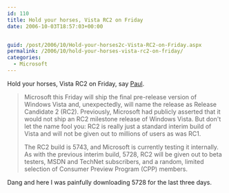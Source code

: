 ```yaml
---
id: 110
title: Hold your horses, Vista RC2 on Friday
date: 2006-10-03T18:57:03+00:00


guid: /post/2006/10/Hold-your-horses2c-Vista-RC2-on-Friday.aspx
permalink: /2006/10/hold-your-horses-vista-rc2-on-friday/
categories:
  - Microsoft
---
```

<p>Hold your horses, Vista RC2 on Friday, say <a href="http://www.windowsitpro.com/windowspaulthurrott/Article/ArticleID/93715/windowspaulthurrott_93715.html">Paul</a>.</p>
<blockquote dir="ltr" style="MARGIN-RIGHT: 0px">
<p>Microsoft this Friday will ship the final pre-release version of Windows Vista and, unexpectedly, will name the release as Release Candidate 2 (RC2). Previously, Microsoft had publicly asserted that it would not ship an RC2 milestone release of Windows Vista. But don't let the name fool you: RC2 is really just a standard interim build of Vista and will not be given out to millions of users as was RC1. </p>
<p>The RC2 build is 5743, and Microsoft is currently testing it internally. As with the previous interim build, 5728, RC2 will be given out to beta testers, MSDN and TechNet subscribers, and a random, limited selection of Consumer Preview Program (CPP) members. </p></blockquote>
<p>Dang and here I was painfully downloading 5728 for the last three days.</p>